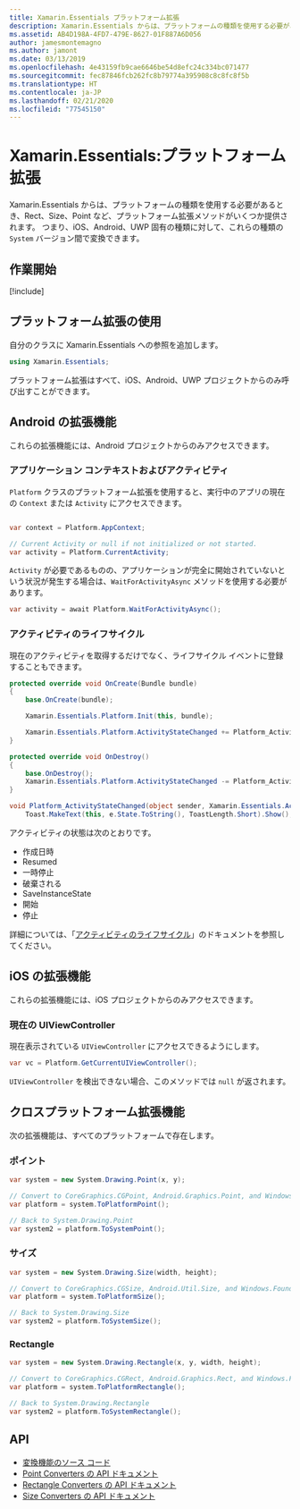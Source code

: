 ```yaml
---
title: Xamarin.Essentials プラットフォーム拡張
description: Xamarin.Essentials からは、プラットフォームの種類を使用する必要があるとき、Rect、Size、Point など、プラットフォーム拡張メソッドがいくつか提供されます。
ms.assetid: AB4D198A-4FD7-479E-8627-01F887A6D056
author: jamesmontemagno
ms.author: jamont
ms.date: 03/13/2019
ms.openlocfilehash: 4e43159fb9cae6646be54d8efc24c334bc071477
ms.sourcegitcommit: fec87846fcb262fc8b79774a395908c8c8fc8f5b
ms.translationtype: HT
ms.contentlocale: ja-JP
ms.lasthandoff: 02/21/2020
ms.locfileid: "77545150"
---
```

# <a name="xamarinessentials-platform-extensions"></a>Xamarin.Essentials:プラットフォーム拡張

Xamarin.Essentials からは、プラットフォームの種類を使用する必要があるとき、Rect、Size、Point など、プラットフォーム拡張メソッドがいくつか提供されます。 つまり、iOS、Android、UWP 固有の種類に対して、これらの種類の `System` バージョン間で変換できます。 

## <a name="get-started"></a>作業開始

[!include[](~/essentials/includes/get-started.md)]

## <a name="using-platform-extensions"></a>プラットフォーム拡張の使用

自分のクラスに Xamarin.Essentials への参照を追加します。

```csharp
using Xamarin.Essentials;
```

プラットフォーム拡張はすべて、iOS、Android、UWP プロジェクトからのみ呼び出すことができます。

## <a name="android-extensions"></a>Android の拡張機能

これらの拡張機能には、Android プロジェクトからのみアクセスできます。

### <a name="application-context--activity"></a>アプリケーション コンテキストおよびアクティビティ

`Platform` クラスのプラットフォーム拡張を使用すると、実行中のアプリの現在の `Context` または `Activity` にアクセスできます。

```csharp

var context = Platform.AppContext;

// Current Activity or null if not initialized or not started.
var activity = Platform.CurrentActivity;
```

`Activity` が必要であるものの、アプリケーションが完全に開始されていないという状況が発生する場合は、`WaitForActivityAsync` メソッドを使用する必要があります。

```csharp
var activity = await Platform.WaitForActivityAsync();
```

### <a name="activity-lifecycle"></a>アクティビティのライフサイクル

現在のアクティビティを取得するだけでなく、ライフサイクル イベントに登録することもできます。

```csharp
protected override void OnCreate(Bundle bundle)
{
    base.OnCreate(bundle);

    Xamarin.Essentials.Platform.Init(this, bundle);

    Xamarin.Essentials.Platform.ActivityStateChanged += Platform_ActivityStateChanged;
}

protected override void OnDestroy()
{
    base.OnDestroy();
    Xamarin.Essentials.Platform.ActivityStateChanged -= Platform_ActivityStateChanged;
}

void Platform_ActivityStateChanged(object sender, Xamarin.Essentials.ActivityStateChangedEventArgs e) =>
    Toast.MakeText(this, e.State.ToString(), ToastLength.Short).Show();
```

アクティビティの状態は次のとおりです。

* 作成日時
* Resumed
* 一時停止
* 破棄される
* SaveInstanceState
* 開始
* 停止

詳細については、「[アクティビティのライフサイクル](https://docs.microsoft.com/xamarin/android/app-fundamentals/activity-lifecycle/)」のドキュメントを参照してください。

## <a name="ios-extensions"></a>iOS の拡張機能

これらの拡張機能には、iOS プロジェクトからのみアクセスできます。

### <a name="current-uiviewcontroller"></a>現在の UIViewController

現在表示されている `UIViewController` にアクセスできるようにします。

```csharp
var vc = Platform.GetCurrentUIViewController();
```

`UIViewController` を検出できない場合、このメソッドでは `null` が返されます。

## <a name="cross-platform-extensions"></a>クロスプラットフォーム拡張機能

次の拡張機能は、すべてのプラットフォームで存在します。

### <a name="point"></a>ポイント

```csharp
var system = new System.Drawing.Point(x, y);

// Convert to CoreGraphics.CGPoint, Android.Graphics.Point, and Windows.Foundation.Point
var platform = system.ToPlatformPoint();

// Back to System.Drawing.Point
var system2 = platform.ToSystemPoint();
```

### <a name="size"></a>サイズ

```csharp
var system = new System.Drawing.Size(width, height);

// Convert to CoreGraphics.CGSize, Android.Util.Size, and Windows.Foundation.Size
var platform = system.ToPlatformSize();

// Back to System.Drawing.Size
var system2 = platform.ToSystemSize();
```

### <a name="rectangle"></a>Rectangle

```csharp
var system = new System.Drawing.Rectangle(x, y, width, height);

// Convert to CoreGraphics.CGRect, Android.Graphics.Rect, and Windows.Foundation.Rect
var platform = system.ToPlatformRectangle();

// Back to System.Drawing.Rectangle
var system2 = platform.ToSystemRectangle();
```

## <a name="api"></a>API

- [変換機能のソース コード](https://github.com/xamarin/Essentials/tree/master/Xamarin.Essentials/Types/PlatformExtensions)
- [Point Converters の API ドキュメント](xref:Xamarin.Essentials.PointExtensions)
- [Rectangle Converters の API ドキュメント](xref:Xamarin.Essentials.RectangleExtensions)
- [Size Converters の API ドキュメント](xref:Xamarin.Essentials.SizeExtensions)

